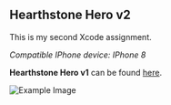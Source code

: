 ## Hearthstone Hero v2
This is my second Xcode assignment.

*Compatible IPhone device: IPhone 8*

**Hearthstone Hero v1** can be found [here](https://github.com/TIanshuXu/Hearthstone-Hero-v1).

![Example Image](https://github.com/TIanshuXu/Hearthstone-Hero-v2/blob/master/Example_Images/Example_01.gif)
